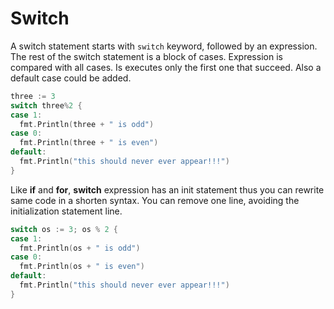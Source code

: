 # Switch

A switch statement starts with `switch` keyword, followed by an expression. The rest of the switch statement is a block of cases. Expression is compared with all cases. Is executes only the first one that succeed. Also a default case could be added.

```go
three := 3
switch three%2 {
case 1:
  fmt.Println(three + " is odd")
case 0:
  fmt.Println(three + " is even")
default:
  fmt.Println("this should never ever appear!!!")
}
```

Like **if** and **for**, **switch** expression has an init statement thus you can rewrite same code in a shorten syntax. You can remove one line, avoiding the initialization statement line.

```go
switch os := 3; os % 2 {
case 1:
  fmt.Println(os + " is odd")
case 0:
  fmt.Println(os + " is even")
default:
  fmt.Println("this should never ever appear!!!")
}
```